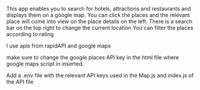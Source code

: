 This app enables you to search for hotels, attractions and restaurants and displays them on a google map. You can click the places and the relevant place will come into view on the place details on the left.
There is a search bar on the top right to change the current location
You can filter the places according to rating

I use apis from rapidAPI and google maps

make sure to change the google places API key in the html file where google maps script in inserted.

Add a .env file with the relevant API keys used in the Map.js and index.js of the API file